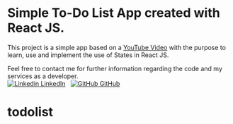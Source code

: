 # Simple To-Do List App created with React JS. 

This project is a simple app based on a [YouTube Video](https://www.youtube.com/watch?v=TmDNBEdHzVs) with the purpose to learn, use and implement the use of States in React JS.   

Feel free to contact me for further information regarding the code and my services as a developer. 
<br>
[![Linkedin](https://i.stack.imgur.com/gVE0j.png) LinkedIn](https://www.linkedin.com/in/agustin-correa-851517136/)
&nbsp;
[![GitHub](https://i.stack.imgur.com/tskMh.png) GitHub](https://github.com/aecorrea/)
# todolist
